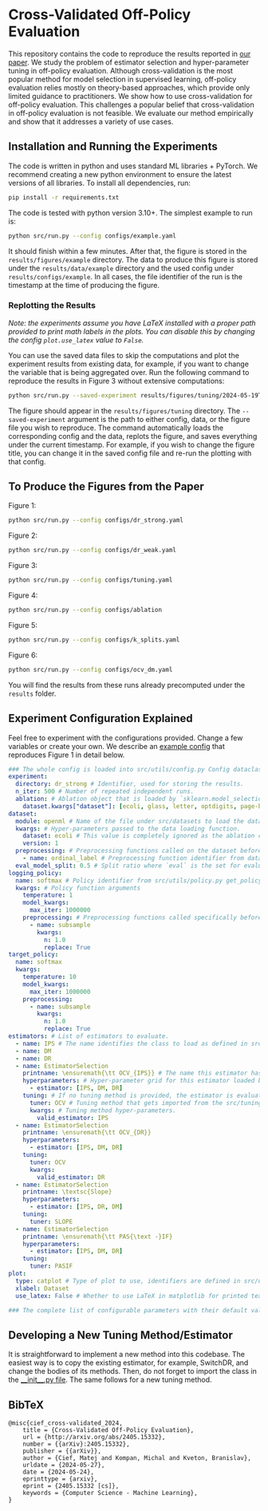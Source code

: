 # Cross-Validated Off-Policy Evaluation

This repository contains the code to reproduce the results reported in [our paper](http://arxiv.org/abs/2405.15332). We study the problem of estimator selection and hyper-parameter tuning in off-policy evaluation. Although cross-validation is the most popular method for model selection in supervised learning, off-policy evaluation relies mostly on theory-based approaches, which provide only limited guidance to practitioners. We show how to use cross-validation for off-policy evaluation. This challenges a popular belief that cross-validation in off-policy evaluation is not feasible. We evaluate our method empirically and show that it addresses a variety of use cases.

## Installation and Running the Experiments

The code is written in python and uses standard ML libraries + PyTorch. We recommend creating a new python environment to ensure the latest versions of all libraries. To install all dependencies, run:
```bash
pip install -r requirements.txt
```
The code is tested with python version 3.10+.
The simplest example to run is:
```bash
python src/run.py --config configs/example.yaml
```
It should finish within a few minutes. After that, the figure is stored in the `results/figures/example` directory. The data to produce this figure is stored under the `results/data/example` directory and the used config under `results/configs/example`.
In all cases, the file identifier of the run is the timestamp at the time of producing the figure.

### Replotting the Results

*Note: the experiments assume you have LaTeX installed with a proper path provided to print math labels in the plots. You can disable this by changing the config `plot.use_latex` value to `False`.*

You can use the saved data files to skip the computations and plot the experiment results from existing data, for example, if you want to change the variable that is being aggregated over. Run the following command to reproduce the results in Figure 3 without extensive computations:

```bash
python src/run.py --saved-experiment results/figures/tuning/2024-05-19T16-06-35.122797.pdf
```

The figure should appear in the `results/figures/tuning` directory. The `--saved-experiment` argument is the path to either config, data, or the figure file you wish to reproduce. The command automatically loads the corresponding config and the data, replots the figure, and saves everything under the current timestamp.
For example, if you wish to change the figure title, you can change it in the saved config file and re-run the plotting with that config.

## To Produce the Figures from the Paper
Figure 1:
```bash
python src/run.py --config configs/dr_strong.yaml
```

Figure 2:
```bash
python src/run.py --config configs/dr_weak.yaml
```

Figure 3:
```bash
python src/run.py --config configs/tuning.yaml
```

Figure 4:
```bash
python src/run.py --config configs/ablation
```

Figure 5:
```bash
python src/run.py --config configs/k_splits.yaml
```

Figure 6:
```bash
python src/run.py --config configs/ocv_dm.yaml
```
You will find the results from these runs already precomputed under the `results` folder. 

## Experiment Configuration Explained

Feel free to experiment with the configurations provided. Change a few variables or create your own. We describe an [example config](configs/dr_strong.yaml) that reproduces Figure 1 in detail below. 
```yaml
### The whole config is loaded into src/utils/config.py Config dataclass.
experiment:
  directory: dr_strong # Identifier, used for storing the results.
  n_iter: 500 # Number of repeated independent runs.
  ablation: # Ablation object that is loaded by `sklearn.model_selection.ParameterGrid`. Check it for a detailed explanation of possible types.
    dataset.kwargs["dataset"]: [ecoli, glass, letter, optdigits, page-blocks, pendigits, satimage, vehicle, yeast] # This will change the specified key in the config for every value in the list. You can specify multiple keys at once, see `configs/tuning.yaml`.
dataset:
  module: openml # Name of the file under src/datasets to load the data loading function.
  kwargs: # Hyper-parameters passed to the data loading function.
    dataset: ecoli # This value is completely ignored as the ablation changes it.
    version: 1
  preprocessing: # Preprocessing functions called on the dataset before it is passed to policies.
    - name: ordinal_label # Preprocessing function identifier from datasets/preprocessing.py.
  eval_model_split: 0.5 # Split ratio where `eval` is the set for evaluation and `model` is the set for policy learning.
logging_policy:
  name: softmax # Policy identifier from src/utils/policy.py get_policy function.
  kwargs: # Policy function arguments
    temperature: 1
    model_kwargs:
      max_iter: 1000000
    preprocessing: # Preprocessing functions called specifically before this policy learning.
      - name: subsample
        kwargs:
          n: 1.0
          replace: True
target_policy:
  name: softmax
  kwargs:
    temperature: 10
    model_kwargs:
      max_iter: 1000000
    preprocessing:
      - name: subsample
        kwargs:
          n: 1.0
          replace: True
estimators: # List of estimators to evaluate.
  - name: IPS # The name identifies the class to load as defined in src/estimators/__init__.py file.
  - name: DM
  - name: DR
  - name: EstimatorSelection
    printname: \ensuremath{\tt OCV_{IPS}} # The name this estimator has in legend when plotted.
    hyperparameters: # Hyper-parameter grid for this estimator loaded by `sklearn.model_selection.ParameterGrid`. Can have multiple keys specified. Each combination is then passed to the method as its **kwargs.
      - estimator: [IPS, DM, DR]
    tuning: # If no tuning method is provided, the estimator is evaluated for all hyper-parameter combinations from its grid and all results are logged.
      tuner: OCV # Tuning method that gets imported from the src/tuning/__init__.py file.
      kwargs: # Tuning method hyper-parameters.
        valid_estimator: IPS
  - name: EstimatorSelection
    printname: \ensuremath{\tt OCV_{DR}}
    hyperparameters:
      - estimator: [IPS, DM, DR]
    tuning:
      tuner: OCV
      kwargs:
        valid_estimator: DR
  - name: EstimatorSelection
    printname: \textsc{Slope}
    hyperparameters:
      - estimator: [IPS, DR, DM]
    tuning:
      tuner: SLOPE
  - name: EstimatorSelection
    printname: \ensuremath{\tt PAS{\text -}IF}
    hyperparameters:
      - estimator: [IPS, DM, DR]
    tuning:
      tuner: PASIF
plot:
  type: catplot # Type of plot to use, identifiers are defined in src/utils/store_results.py file. 
  xlabel: Dataset
  use_latex: False # Whether to use LaTeX in matplotlib for printed texts. See https://matplotlib.org/stable/users/explain/text/usetex.html for more details.

### The complete list of configurable parameters with their default values can be found in the src/utils/config.py file.  
```

## Developing a New Tuning Method/Estimator
It is straightforward to implement a new method into this codebase. The easiest way is to copy the existing estimator, for example, SwitchDR, and change the bodies of its methods. Then, do not forget to import the class in the [\_\_init__.py file](src/estimators/__init__.py). The same follows for a new tuning method.

## BibTeX
```
@misc{cief_cross-validated_2024,
	title = {Cross-Validated Off-Policy Evaluation},
	url = {http://arxiv.org/abs/2405.15332},
	number = {{arXiv}:2405.15332},
	publisher = {{arXiv}},
	author = {Cief, Matej and Kompan, Michal and Kveton, Branislav},
	urldate = {2024-05-27},
	date = {2024-05-24},
	eprinttype = {arxiv},
	eprint = {2405.15332 [cs]},
	keywords = {Computer Science - Machine Learning},
}
```
